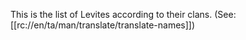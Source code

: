 This is the list of Levites according to their clans. (See: [[rc://en/ta/man/translate/translate-names]])